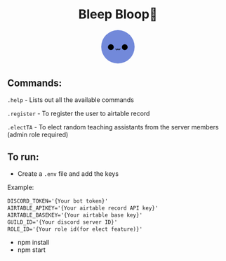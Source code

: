 <div align="center">

# Bleep Bloop🤖
<img src="logo.png" style="border-radius:50%;" width="15%" />
</div>

## Commands:

``.help`` - Lists out all the available commands 

``.register`` - To register the user to airtable record

``.electTA`` - To elect random teaching assistants from the server members (admin role required)

## To run:

- Create a ``.env`` file and add the keys

Example:

```
DISCORD_TOKEN='{Your bot token}'
AIRTABLE_APIKEY='{Your airtable record API key}'
AIRTABLE_BASEKEY='{Your airtable base key}'
GUILD_ID='{Your discord server ID}'
ROLE_ID='{Your role id(for elect feature)}'
```

- npm install
- npm start


